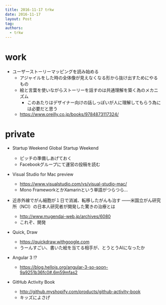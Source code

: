 ```yaml
---
title: 2016-11-17 trkw
date: 2016-11-17
layout: Post
tag:  
authors:
  - trkw
---
```


# work

- ユーザーストーリーマッピングを読み始める
  - アジャイルをした時の全体像が見えなくなる形から抜け出すためにやるもの
  - 絵と言葉を使いながらストーリーを話すのは共通理解を築く為のメカニズム
    - このあたりはデザイナー向けの話しっぽいが人に理解してもらう為には必要だと思う
  - https://www.oreilly.co.jp/books/9784873117324/

# private

- Startup Weekend Global Startup Weekend
  - ピッチの準備しあげておく
  - Facebookグループにて運営の投稿を読む

- Visual Studio for Mac preview
  - https://www.visualstudio.com/vs/visual-studio-mac/
  - Mono FrameworkとかXamarinという単語がつらつら…

- 近赤外線でがん細胞が１日で消滅、転移したがんも治す ――米国立がん研究所（NCI）の日本人研究者が開発した驚きの治療とは
  - http://www.mugendai-web.jp/archives/6080
  - これぞ、開発

- Quick, Draw
  - https://quickdraw.withgoogle.com
  - うーんすごい、書いた絵を当てる相手が、とうとうAIになったか

- Angular 3 !?
  - https://blog.hellojs.org/angular-3-so-soon-9a9251b36fc0#.6m59mfas2

- GitHub Activity Book
  - http://github.myshopify.com/products/github-activity-book
  - キッズによさげ
